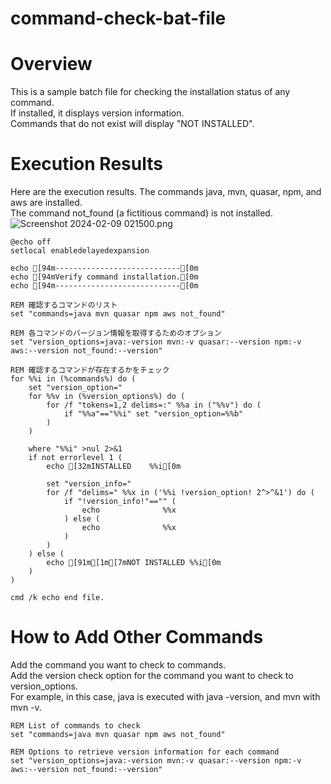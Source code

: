 # command-check-bat-file
# Overview
This is a sample batch file for checking the installation status of any command.  
If installed, it displays version information.  
Commands that do not exist will display "NOT INSTALLED".  

# Execution Results
Here are the execution results.
The commands java, mvn, quasar, npm, and aws are installed.  
The command not_found (a fictitious command) is not installed.  
![Screenshot 2024-02-09 021500.png](https://qiita-image-store.s3.ap-northeast-1.amazonaws.com/0/1618333/aaec8cda-7cce-21c2-2a21-04ad1b7acee7.png)

```Batchfile
@echo off
setlocal enabledelayedexpansion

echo [94m----------------------------[0m
echo [94mVerify command installation.[0m
echo [94m----------------------------[0m

REM 確認するコマンドのリスト
set "commands=java mvn quasar npm aws not_found"

REM 各コマンドのバージョン情報を取得するためのオプション
set "version_options=java:-version mvn:-v quasar:--version npm:-v aws:--version not_found:--version"

REM 確認するコマンドが存在するかをチェック
for %%i in (%commands%) do (
    set "version_option="
    for %%v in (%version_options%) do (
        for /f "tokens=1,2 delims=:" %%a in ("%%v") do (
            if "%%a"=="%%i" set "version_option=%%b"
        )
    )

    where "%%i" >nul 2>&1
    if not errorlevel 1 (
        echo [32mINSTALLED    %%i[0m

        set "version_info="
        for /f "delims=" %%x in ('%%i !version_option! 2^>^&1') do (
            if "!version_info!"=="" (
                echo              %%x
            ) else (
                echo              %%x
            )
        )
    ) else (
        echo [91m[1m[7mNOT INSTALLED %%i[0m
    )
)

cmd /k echo end file.
```
# How to Add Other Commands
Add the command you want to check to commands.  
Add the version check option for the command you want to check to version_options.  
For example, in this case, java is executed with java -version, and mvn with mvn -v.  

```Batchfile
REM List of commands to check
set "commands=java mvn quasar npm aws not_found"

REM Options to retrieve version information for each command
set "version_options=java:-version mvn:-v quasar:--version npm:-v aws:--version not_found:--version"
```
